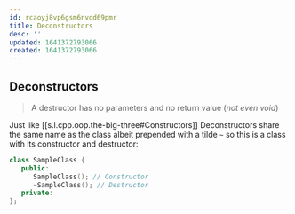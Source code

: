 ```yaml
---
id: rcaoyj8vp6gsm6nvqd69pmr
title: Deconstructors
desc: ''
updated: 1641372793066
created: 1641372793066
---
```



## Deconstructors

> A destructor has no parameters and no return value (_not even void_)

Just like [[s.l.cpp.oop.the-big-three#Constructors]] Deconstructors share the same name as the class  albeit prepended with a tilde `~` so this is a class with its constructor and destructor:

```cpp
class SampleClass {
   public:
      SampleClass(); // Constructor
      ~SampleClass(); // Destructor
   private:
};
```
